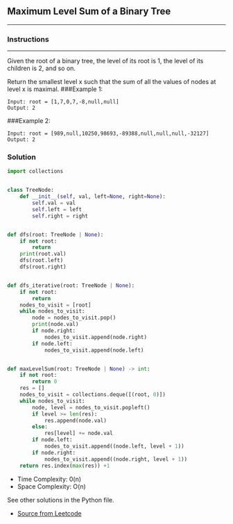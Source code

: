 ## Maximum Level Sum of a Binary Tree

---
### Instructions

---
Given the root of a binary tree, the level of its root is 1, the level of its children is 2, and so on.

Return the smallest level x such that the sum of all the values of nodes at level x is maximal.
###Example 1:
```
Input: root = [1,7,0,7,-8,null,null]
Output: 2
```
###Example 2:
```
Input: root = [989,null,10250,98693,-89388,null,null,null,-32127]
Output: 2
```

### Solution

```py
import collections


class TreeNode:
    def __init__(self, val, left=None, right=None):
        self.val = val
        self.left = left
        self.right = right


def dfs(root: TreeNode | None):
    if not root:
        return
    print(root.val)
    dfs(root.left)
    dfs(root.right)


def dfs_iterative(root: TreeNode | None):
    if not root:
        return
    nodes_to_visit = [root]
    while nodes_to_visit:
        node = nodes_to_visit.pop()
        print(node.val)
        if node.right:
            nodes_to_visit.append(node.right)
        if node.left:
            nodes_to_visit.append(node.left)


def maxLevelSum(root: TreeNode | None) -> int:
    if not root:
        return 0
    res = []
    nodes_to_visit = collections.deque([(root, 0)])
    while nodes_to_visit:
        node, level = nodes_to_visit.popleft()
        if level >= len(res):
            res.append(node.val)
        else:
            res[level] += node.val
        if node.left:
            nodes_to_visit.append((node.left, level + 1))
        if node.right:
            nodes_to_visit.append((node.right, level + 1))
    return res.index(max(res)) +1
```

* Time Complexity: 0(n)
* Space Complexity: O(n)


See other solutions in the Python file.


* [Source from Leetcode](https://leetcode.com/problems/maximum-level-sum-of-a-binary-tree/description/?envType=study-plan-v2&envId=leetcode-75)
